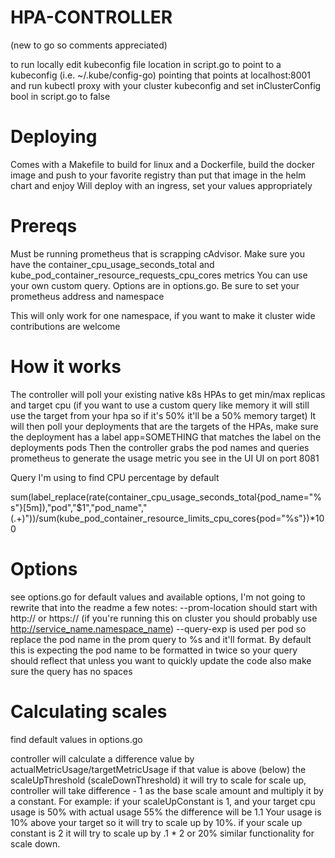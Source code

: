 # HPA-CONTROLLER
(new to go so comments appreciated)

to run locally edit kubeconfig file location in script.go to point to a kubeconfig (i.e. ~/.kube/config-go) pointing that points at localhost:8001 and run kubectl proxy with your cluster kubeconfig
and set inClusterConfig bool in script.go to false

# Deploying
Comes with a Makefile to build for linux and a Dockerfile, build the docker image and push to your favorite registry than put that image in the helm chart and enjoy
Will deploy with an ingress, set your values appropriately

# Prereqs

Must be running prometheus that is scrapping cAdvisor. Make sure you have the container_cpu_usage_seconds_total and kube_pod_container_resource_requests_cpu_cores metrics
You can use your own custom query.
Options are in options.go.
Be sure to set your prometheus address and namespace

This will only work for one namespace, if you want to make it cluster wide contributions are welcome

# How it works

The controller will poll your existing native k8s HPAs to get min/max replicas and target cpu (if you want to use a custom query like memory it will still use the target from your hpa so if it's 50% it'll be a 50% memory target)
It will then poll your deployments that are the targets of the HPAs, make sure the deployment has a label app=SOMETHING that matches the label on the deployments pods
Then the controller grabs the pod names and queries prometheus to generate the usage metric you see in the UI
UI on port 8081

Query I'm using to find CPU percentage by default

sum(label_replace(rate(container_cpu_usage_seconds_total{pod_name=\"%s\"}[5m]),\"pod\",\"$1\",\"pod_name\",\"(.+)\"))/sum(kube_pod_container_resource_limits_cpu_cores{pod=\"%s\"})*100



# Options
see options.go for default values and available options, I'm not going to rewrite that into the readme
a few notes:
--prom-location should start with http:// or https:// (if you're running this on cluster you should probably use http://service_name.namespace_name)
--query-exp is used per pod so replace the pod name in the prom query to %s and it'll format. By default this is expecting the pod name to be formatted in twice so your query should reflect that unless you want to quickly update the code
also make sure the query has no spaces

# Calculating scales
find default values in options.go

controller will calculate a difference value by actualMetricUsage/targetMetricUsage if that value is above (below) the scaleUpThreshold (scaleDownThreshold) it will try to scale
for scale up, controller will take difference - 1 as the base scale amount and multiply it by a constant.
For example: if your scaleUpConstant is 1, and your target cpu usage is 50% with actual usage 55% the difference will be 1.1
Your usage is 10% above your target so it will try to scale up by 10%. if your scale up constant is 2 it will try to scale up by .1 * 2 or 20%
similar functionality for scale down.


